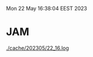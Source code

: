 Mon 22 May 16:38:04 EEST 2023
# JAM
<a href='./cache/202305/22_16.log'>./cache/202305/22_16.log</a>
